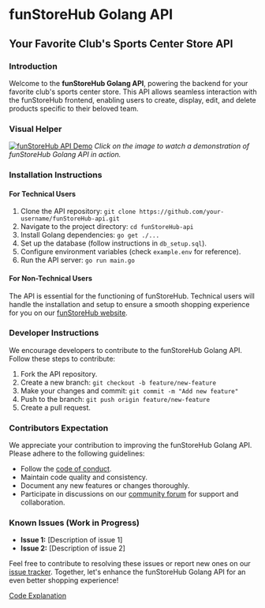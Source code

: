 # funStoreHub Golang API

## Your Favorite Club's Sports Center Store API

### Introduction

Welcome to the **funStoreHub Golang API**, powering the backend for your favorite club's sports center store. This API allows seamless interaction with the funStoreHub frontend, enabling users to create, display, edit, and delete products specific to their beloved team.

### Visual Helper

<!-- create a youtube video for it -->
[![funStoreHub API Demo](link_to_youtube_video_thumbnail)](link_to_youtube_video)
*Click on the image to watch a demonstration of funStoreHub Golang API in action.*

### Installation Instructions

#### For Technical Users

1. Clone the API repository: `git clone https://github.com/your-username/funStoreHub-api.git`
2. Navigate to the project directory: `cd funStoreHub-api`
3. Install Golang dependencies: `go get ./...`
4. Set up the database (follow instructions in `db_setup.sql`).
5. Configure environment variables (check `example.env` for reference).
6. Run the API server: `go run main.go`

#### For Non-Technical Users

The API is essential for the functioning of funStoreHub. Technical users will handle the installation and setup to ensure a smooth shopping experience for you on our [funStoreHub website](https://www.funstorehub.com).

### Developer Instructions

We encourage developers to contribute to the funStoreHub Golang API. Follow these steps to contribute:

1. Fork the API repository.
2. Create a new branch: `git checkout -b feature/new-feature`
3. Make your changes and commit: `git commit -m "Add new feature"`
4. Push to the branch: `git push origin feature/new-feature`
5. Create a pull request.

### Contributors Expectation

We appreciate your contribution to improving the funStoreHub Golang API. Please adhere to the following guidelines:

- Follow the [code of conduct](CONTRIBUTING.md).
- Maintain code quality and consistency.
- Document any new features or changes thoroughly.
- Participate in discussions on our [community forum](link_to_forum) for support and collaboration.

### Known Issues (Work in Progress)

- **Issue 1:** [Description of issue 1]
- **Issue 2:** [Description of issue 2]

Feel free to contribute to resolving these issues or report new ones on our [issue tracker](link_to_issue_tracker). Together, let's enhance the funStoreHub Golang API for an even better shopping experience!

[Code Explanation]()